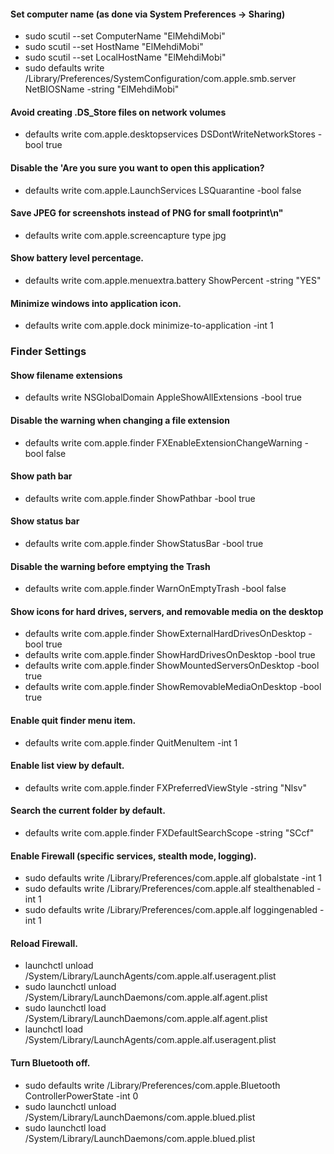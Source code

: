 

#### Set computer name (as done via System Preferences → Sharing)
* sudo scutil --set ComputerName "ElMehdiMobi"
* sudo scutil --set HostName "ElMehdiMobi"
* sudo scutil --set LocalHostName "ElMehdiMobi"
* sudo defaults write /Library/Preferences/SystemConfiguration/com.apple.smb.server NetBIOSName -string "ElMehdiMobi"

#### Avoid creating .DS_Store files on network volumes
* defaults write com.apple.desktopservices DSDontWriteNetworkStores -bool true

#### Disable the 'Are you sure you want to open this application? 
* defaults write com.apple.LaunchServices LSQuarantine -bool false

#### Save JPEG for screenshots instead of PNG for small footprint\n"
* defaults write com.apple.screencapture type jpg

#### Show battery level percentage.
* defaults write com.apple.menuextra.battery ShowPercent -string "YES"

#### Minimize windows into application icon.
* defaults write com.apple.dock minimize-to-application -int 1
 
 
### Finder Settings

#### Show filename extensions 
* defaults write NSGlobalDomain AppleShowAllExtensions -bool true

#### Disable the warning when changing a file extension 
* defaults write com.apple.finder FXEnableExtensionChangeWarning -bool false

#### Show path bar
* defaults write com.apple.finder ShowPathbar -bool true

#### Show status bar
* defaults write com.apple.finder ShowStatusBar -bool true

#### Disable the warning before emptying the Trash
* defaults write com.apple.finder WarnOnEmptyTrash -bool false

#### Show icons for hard drives, servers, and removable media on the desktop
* defaults write com.apple.finder ShowExternalHardDrivesOnDesktop -bool true 
* defaults write com.apple.finder ShowHardDrivesOnDesktop -bool true 
* defaults write com.apple.finder ShowMountedServersOnDesktop -bool true 
* defaults write com.apple.finder ShowRemovableMediaOnDesktop -bool true

#### Enable quit finder menu item.
* defaults write com.apple.finder QuitMenuItem -int 1

#### Enable list view by default.
* defaults write com.apple.finder FXPreferredViewStyle -string "Nlsv"

#### Search the current folder by default.
* defaults write com.apple.finder FXDefaultSearchScope -string "SCcf"

#### Enable Firewall (specific services, stealth mode, logging).
* sudo defaults write /Library/Preferences/com.apple.alf globalstate -int 1
* sudo defaults write /Library/Preferences/com.apple.alf stealthenabled -int 1
* sudo defaults write /Library/Preferences/com.apple.alf loggingenabled -int 1

#### Reload Firewall.
* launchctl unload /System/Library/LaunchAgents/com.apple.alf.useragent.plist
* sudo launchctl unload /System/Library/LaunchDaemons/com.apple.alf.agent.plist
* sudo launchctl load /System/Library/LaunchDaemons/com.apple.alf.agent.plist
* launchctl load /System/Library/LaunchAgents/com.apple.alf.useragent.plist

#### Turn Bluetooth off.
* sudo defaults write /Library/Preferences/com.apple.Bluetooth ControllerPowerState -int 0
* sudo launchctl unload /System/Library/LaunchDaemons/com.apple.blued.plist
* sudo launchctl load /System/Library/LaunchDaemons/com.apple.blued.plist




